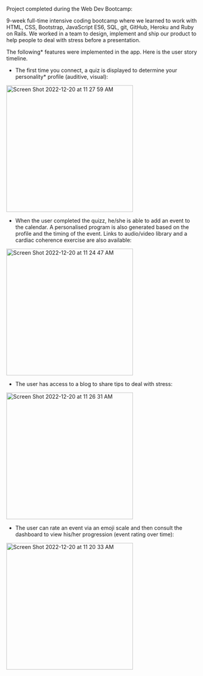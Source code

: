 Project completed during the Web Dev Bootcamp:

9-week full-time intensive coding bootcamp where we learned to work with HTML, CSS, Bootstrap, JavaScript ES6, SQL, git, GitHub, Heroku and Ruby on Rails. We worked in a team to design, implement and ship our product to help people to deal with stress before a presentation.

The following* features were implemented in the app. Here is the user story timeline.

 - The first time you connect, a quiz is displayed to determine your personality* profile  (auditive, visual):

<img width="332" alt="Screen Shot 2022-12-20 at 11 27 59 AM" src="https://user-images.githubusercontent.com/114940509/208716718-b95f3a94-8273-4440-b089-8b370224ae7a.png">


- When the user completed the quizz, he/she is able to add an event to the calendar. A personalised program is also generated based on the profile and the timing of the event. Links to audio/video library and a cardiac coherence exercise are also available:

<img width="332" alt="Screen Shot 2022-12-20 at 11 24 47 AM" src="https://user-images.githubusercontent.com/114940509/208716033-1d7326b0-aff2-45ec-8ea4-8173a6e1b964.png">

- The user has access to a blog to share tips to deal with stress:

<img width="332" alt="Screen Shot 2022-12-20 at 11 26 31 AM" src="https://user-images.githubusercontent.com/114940509/208716308-70def995-86a0-47af-bb21-2e596847da35.png">

- The user can rate an event via an emoji scale and then consult the dashboard to view his/her progression (event rating over time):

<img width="332" alt="Screen Shot 2022-12-20 at 11 20 33 AM" src="https://user-images.githubusercontent.com/114940509/208714983-d5493bad-69f3-464a-b365-895bb3ac2ef8.png">
